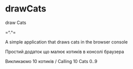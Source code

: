 # drawCats
draw Cats

=^.^= 

A simple application that draws cats in the browser console


Простий додаток що малює котиків в консолі браузера

Викликаємо 10 котиків / Calling 10 Cats 0..9
